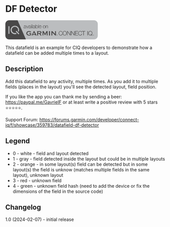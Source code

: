 # DF Detector

<a href="https://apps.garmin.com/en-US/apps/1535a238-cbac-463b-bde2-373403502a6f"><img src="images/available-connect-iq-badge.svg" height="60" alt="Download from Garmin Connect IQ"></a>

This datafield is an example for CIQ developers to demonstrate how a datafield can be added multiple times to a layout.

## Description

Add this datafield to any activity, multiple times. As you add it to multiple fields (places in the layout) you'll see the detected layout, field position.

If you like the app you can thank me by sending a beer: https://paypal.me/GavrielF or at least write a positive review with 5 stars ⭐⭐⭐⭐⭐.

Support Forum: https://forums.garmin.com/developer/connect-iq/f/showcase/359783/datafield-df-detector

## Legend
- 0 - white - field and layout detected
- 1 - gray - field detected inside the layout but could be in multiple layouts
- 2 - orange - in some layout(s) field can be detected but in some layout(s) the field is unknow (matches multiple fields in the same layout), unknown layout
- 3 - red - unknown field
- 4 - green - unknown field hash (need to add the device or fix the dimensions of the field in the source code)

## Changelog

1.0 (2024-02-07)
    - initial release
